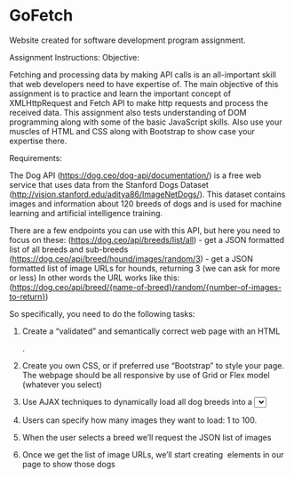 # GoFetch
Website created for software development program assignment.

Assignment Instructions:
Objective:

Fetching and processing data by making API calls is an all-important skill that web developers need to have expertise of. The main objective of this assignment is to practice and learn the important concept of XMLHttpRequest and Fetch API to make http requests and process the received data. This assignment also tests understanding of DOM programming along with some of the basic JavaScript skills. Also use your muscles of HTML and CSS along with Bootstrap to show case your expertise there.

Requirements:

The Dog API (https://dog.ceo/dog-api/documentation/) is a free web service that uses data from the Stanford Dogs Dataset (http://vision.stanford.edu/aditya86/ImageNetDogs/). This dataset contains images and information about 120 breeds of dogs and is used for machine learning and artificial intelligence training.

There are a few endpoints you can use with this API, but here you need to focus on these: (https://dog.ceo/api/breeds/list/all) - get a JSON formatted list of all breeds and sub-breeds (https://dog.ceo/api/breed/hound/images/random/3) - get a JSON formatted list of image URLs for hounds, returning 3 (we can ask for more or less) In other words the URL works like this: (https://dog.ceo/api/breed/{name-of-breed}/random/{number-of-images-to-return})

So specifically, you need to do the following tasks:

1. Create a “validated” and semantically correct web page with an HTML <form>.

2. Create you own CSS, or if preferred use “Bootstrap” to style your page. The webpage should be all responsive by use of Grid or Flex model (whatever you select)

3. Use AJAX techniques to dynamically load all dog breeds into a <select> in the form. Again, its your choice to use either XMLHttpRequest or Fetch API.

4. Users can specify how many images they want to load: 1 to 100.

5. When the user selects a breed we’ll request the JSON list of images

6. Once we get the list of image URLs, we’ll start creating <img> elements in our page to show those dogs
